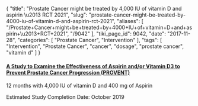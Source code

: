 {
    "title": "Prostate Cancer might be treated by 4,000 IU of vitamin D and aspirin \u2013 RCT 2021",
    "slug": "prostate-cancer-might-be-treated-by-4000-iu-of-vitamin-d-and-aspirin-rct-2021",
    "aliases": [
        "/Prostate+Cancer+might+be+treated+by+4000+IU+of+vitamin+D+and+aspirin+\u2013+RCT+2021",
        "/9042"
    ],
    "tiki_page_id": 9042,
    "date": "2017-11-28",
    "categories": [
        "Prostate Cancer",
        "Intervention"
    ],
    "tags": [
        "Intervention",
        "Prostate Cancer",
        "cancer",
        "dosage",
        "prostate cancer",
        "vitamin d"
    ]
}


#### [A Study to Examine the Effectiveness of Aspirin and/or Vitamin D3 to Prevent Prostate Cancer Progression (PROVENT)](https://clinicaltrials.gov/ct2/show/NCT03103152?titles=provent&rank=1)

12  months with 4,000 IU of vitamin D and 400 mg of Aspirin

Estimated Study Completion Date:	October 2019